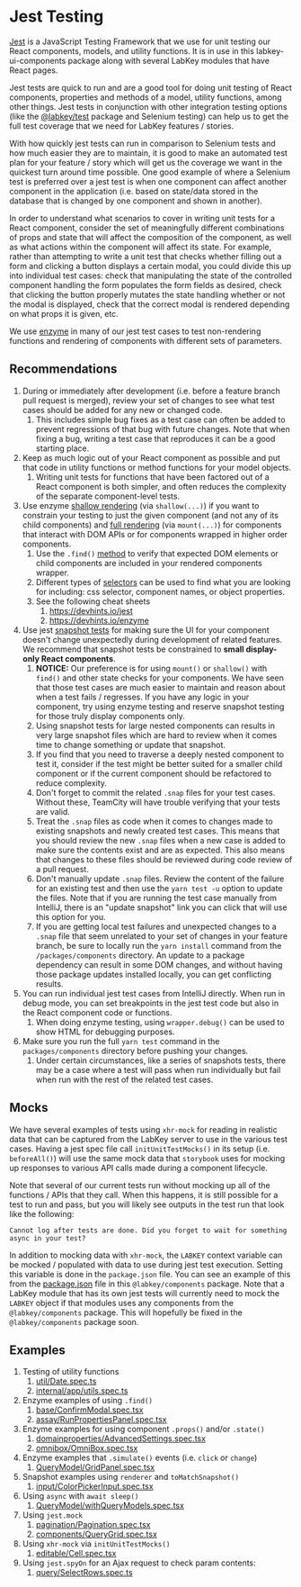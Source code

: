 # Jest Testing

[Jest](https://jestjs.io/docs/en/getting-started.html) is a JavaScript Testing Framework that we use for unit testing
our React components, models, and utility functions. It is in use in this labkey-ui-components package along with
several LabKey modules that have React pages.

Jest tests are quick to run and are a good tool for doing unit testing of React components, properties and methods of
a model, utility functions, among other things. Jest tests in conjunction with other integration testing options (like
the [@labkey/test](../../test/README.md) package and Selenium
testing) can help us to get the full test coverage that we need for LabKey features / stories.

With how quickly jest tests can run in comparison to Selenium tests and how much easier they are to maintain, it is
good to make an automated test plan for your feature / story which will get us the coverage we want in the quickest
turn around time possible. One good example of where a Selenium test is preferred over a jest test is when one component
can affect another component in the application (i.e. based on state/data stored in the database that is changed by
one component and shown in another).

In order to understand what scenarios to cover in writing unit tests for a React component, consider the set of
meaningfully different combinations of props and state that will affect the composition of the component, as well as
what actions within the component will affect its state. For example, rather than attempting to write a unit test that
checks whether filling out a form and clicking a button displays a certain modal, you could divide this up into
individual test cases: check that manipulating the state of the controlled component handling the form populates
the form fields as desired, check that clicking the button properly mutates the state handling whether or not the modal
is displayed, check that the correct modal is rendered depending on what props it is given, etc.

We use [enzyme](https://enzymejs.github.io/enzyme/) in many of our jest test cases to test non-rendering functions and
rendering of components with different sets of parameters.

## Recommendations
1. During or immediately after development (i.e. before a feature branch pull request is merged), review your set of
    changes to see what test cases should be added for any new or changed code.
    1. This includes simple bug fixes as a test case can often be added to prevent regressions of that bug with
    future changes. Note that when fixing a bug, writing a test case that reproduces it can be a good starting place.
1. Keep as much logic out of your React component as possible and put that code in utility functions or method functions
    for your model objects.
    1. Writing unit tests for functions that have been factored out of a React component is both simpler, and often
    reduces the complexity of the separate component-level tests.
1. Use enzyme [shallow rendering](https://enzymejs.github.io/enzyme/docs/api/shallow.html) (via `shallow(...)`)
    if you want to constrain your testing to just the given component (and not any of its child components) and
    [full rendering](https://enzymejs.github.io/enzyme/docs/api/mount.html) (via `mount(...)`) for components that
    interact with DOM APIs or for components wrapped in higher order components.
    1. Use the `.find()` [method](https://enzymejs.github.io/enzyme/docs/api/ShallowWrapper/find.html) to verify that expected DOM elements or child components are included in your rendered
        components wrapper.
    1. Different types of [selectors](https://enzymejs.github.io/enzyme/docs/api/selector.html) can be used to find what
        you are looking for including: css selector, component names, or object properties.
    1. See the following cheat sheets
        1. https://devhints.io/jest
        1. https://devhints.io/enzyme
1. Use jest [snapshot tests](https://jestjs.io/docs/en/snapshot-testing) for making sure the UI for your component
    doesn't change unexpectedly during development of related features. We recommend that snapshot tests be constrained
    to **small display-only React components**.
    1. **NOTICE:** Our preference is for using `mount()` or `shallow()` with `find()` and other state checks for your components. We have
        seen that those test cases are much easier to maintain and reason about when a test fails / regresses. If you have
        any logic in your component, try using enzyme testing and reserve snapshot testing for those truly display components only.
    1. Using snapshot tests for large nested components can results in very large snapshot files which are hard to
        review when it comes time to change something or update that snapshot.
    1. If you find that you need to traverse a deeply nested component to test it, consider if the test might be
        better suited for a smaller child component or if the current component should be refactored to reduce complexity.
    1. Don't forget to commit the related `.snap` files for your test cases. Without these, TeamCity will have trouble
        verifying that your tests are valid.
    1. Treat the `.snap` files as code when it comes to changes made to existing snapshots and newly created test cases.
        This means that you should review the new `.snap` files when a new case is added to make sure the contents exist
        and are as expected. This also means that changes to these files should be reviewed during code review of a
        pull request.
    1. Don't manually update `.snap` files. Review the content of the failure for an existing test and then use the
        `yarn test -u` option to update the files. Note that if you are running the test case manually from IntelliJ,
        there is an "update snapshot" link you can click that will use this option for you.
    1. If you are getting local test failures and unexpected changes to a `.snap` file that seem unrelated to your set
        of changes in your feature branch, be sure to locally run the `yarn install` command from the
        `/packages/components` directory. An update to a package dependency can result
        in some DOM changes, and without having those package updates installed locally, you can get conflicting results.
1. You can run individual jest test cases from IntelliJ directly. When run in debug mode, you can set breakpoints in
    the jest test code but also in the React component code or functions.
    1. When doing enzyme testing, using `wrapper.debug()` can be used to show HTML for debugging purposes.
1. Make sure you run the full `yarn test` command in the `packages/components` directory before pushing your changes.
    1. Under certain circumstances, like a series of snapshots tests, there may be a case where a test will
        pass when run individually but fail when run with the rest of the related test cases.

## Mocks
We have several examples of tests using `xhr-mock` for reading in realistic data that can be captured from the
LabKey server to use in the various test cases. Having a jest spec file call `initUnitTestMocks()` in its setup
(i.e. `beforeAll()`) will use the same mock data that `storybook` uses for mocking up responses to various API calls
made during a component lifecycle.

Note that several of our current tests run without mocking up all of the functions / APIs that they call. When this
happens, it is still possible for a test to run and pass, but you will likely see outputs in the test run that look
like the following:
```
Cannot log after tests are done. Did you forget to wait for something async in your test?
```

In addition to mocking data with `xhr-mock`, the `LABKEY` context variable can be mocked / populated with data to use
during jest test execution. Setting this variable is done in the `package.json` file. You can see an example of this
from the [package.json](../package.json) file in this `@labkey/components` package. Note that a LabKey module that
has its own jest tests will currently need to mock the `LABKEY` object if that modules uses any components from the
`@labkey/components` package. This will hopefully be fixed in the `@labkey/components` package soon.


## Examples
1. Testing of utility functions
    1. [util/Date.spec.ts](src/internal/util/Date.spec.ts)
    1. [internal/app/utils.spec.ts](../src/internal/app/utils.spec.ts)
1. Enzyme examples of using `.find()`
    1. [base/ConfirmModal.spec.tsx](src/internal/components/base/ConfirmModal.spec.tsx)
    1. [assay/RunPropertiesPanel.spec.tsx](src/internal/components/assay/RunPropertiesPanel.spec.tsx)
1. Enzyme examples for using component `.props()` and/or `.state()`
    1. [domainproperties/AdvancedSettings.spec.tsx](src/internal/components/domainproperties/AdvancedSettings.spec.tsx)
    1. [omnibox/OmniBox.spec.tsx](src/internal/components/omnibox/OmniBox.spec.tsx)
1. Enzyme examples that `.simulate()` events (i.e. `click` or `change`)
    1. [QueryModel/GridPanel.spec.tsx](src/public/QueryModel/GridPanel.spec.tsx)
1. Snapshot examples using `renderer` and `toMatchSnapshot()`
    1. [input/ColorPickerInput.spec.tsx](src/internal/components/forms/input/ColorPickerInput.spec.tsx)
1. Using `async` with `await sleep()`
    1. [QueryModel/withQueryModels.spec.tsx](src/public/QueryModel/withQueryModels.spec.tsx)
1. Using `jest.mock`
    1. [pagination/Pagination.spec.tsx](src/internal/components/pagination/Pagination.spec.tsx)
    1. [components/QueryGrid.spec.tsx](src/internal/components/QueryGrid.spec.tsx)
1. Using `xhr-mock` via `initUnitTestMocks()`
    1. [editable/Cell.spec.tsx](src/internal/components/editable/Cell.spec.tsx)
1. Using `jest.spyOn` for an Ajax request to check param contents:
    1. [query/SelectRows.spec.ts](https://github.com/LabKey/labkey-api-js/blob/main/src/labkey/query/SelectRows.spec.ts)

